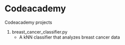 # Codeacademy
Codeacademy projects 

1) breast_cancer_classifier.py 
    - A kNN classifier that analyzes breast cancer data
